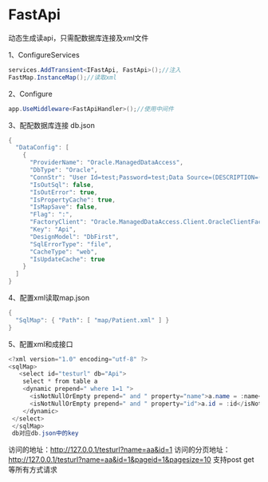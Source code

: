 # FastApi 
动态生成读api，只需配数据库连接及xml文件

1、ConfigureServices
```csharp
services.AddTransient<IFastApi, FastApi>();//注入
FastMap.InstanceMap();//读取xml
```

2、Configure
```csharp
app.UseMiddleware<FastApiHandler>();//使用中间件
```
 
3、配配数据库连接 db.json
```csharp
{
  "DataConfig": [
    {
      "ProviderName": "Oracle.ManagedDataAccess",
      "DbType": "Oracle",
      "ConnStr": "User Id=test;Password=test;Data Source=(DESCRIPTION=(ADDRESS_LIST=(ADDRESS=(PROTOCOL=TCP)(HOST=127.0.0.1)(PORT=1521)))(CONNECT_DATA=(SERVICE_NAME=test)));",
      "IsOutSql": false,
      "IsOutError": true,
      "IsPropertyCache": true,
      "IsMapSave": false,
      "Flag": ":",
      "FactoryClient": "Oracle.ManagedDataAccess.Client.OracleClientFactory",
      "Key": "Api",
      "DesignModel": "DbFirst",
      "SqlErrorType": "file",
      "CacheType": "web",
      "IsUpdateCache": true
    }
  ]
}
```

4、配置xml读取map.json
```csharp
{
  "SqlMap": { "Path": [ "map/Patient.xml" ] }
}
```

5、配置xml和成接口
```csharp
<?xml version="1.0" encoding="utf-8" ?>
<sqlMap>
   <select id="testurl" db="Api">
    select * from table a
    <dynamic prepend=" where 1=1 ">
      <isNotNullOrEmpty prepend=" and " property="name">a.name = :name</isNotNullOrEmpty>      
      <isNotNullOrEmpty prepend=" and " property="id">a.id = :id</isNotNullOrEmpty>
    </dynamic>
 </select>
 </sqlMap>
 db对应db.json中的key
```

访问的地址：http://127.0.0.1/testurl?name=aa&id=1
访问的分页地址：http://127.0.0.1/testurl?name=aa&id=1&pageid=1&pagesize=10
支持post get 等所有方式请求

